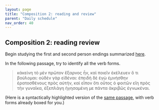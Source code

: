 ```yaml
---
layout: page
title: "Composition 2: reading and review"
parent: "Daily schedule"
nav_order: 40
---
```


## Composition 2: reading review

Begin studying the first and second person endings summarized [here](../../reference/first-second/).


In the following passage, try to identify all the verb forms.

> κἀκείνη τὸ μὲν πρῶτον ἔξαρνος ἦν, καὶ ποιεῖν ἐκέλευεν ὅ τι βούλομαι: οὐδὲν γὰρ εἰδέναι: ἐπειδὴ δὲ ἐγὼ ἐμνήσθην ἐρατοσθένους πρὸς αὐτήν, καὶ εἶπον ὅτι οὗτος ὁ φοιτῶν εἴη πρὸς τὴν γυναῖκα, ἐξεπλάγη ἡγησαμένη με πάντα ἀκριβῶς ἐγνωκέναι.

(Here is a syntactically highlighted version of the [same passage](../../lysias1/reader/1.19.html), with verb forms already boxed for you.)